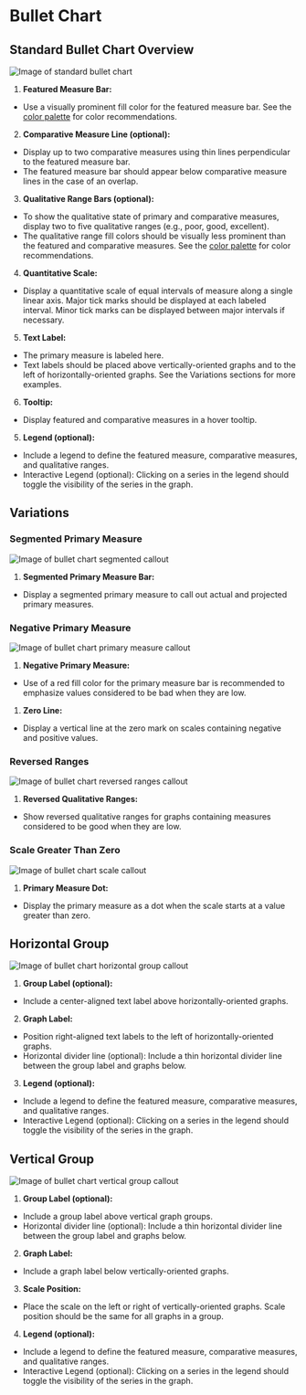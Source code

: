 # Bullet Chart

## Standard Bullet Chart Overview
![Image of standard bullet chart](img/Overview-spec.png)

1. **Featured Measure Bar:**
  * Use a visually prominent fill color for the featured measure bar. See the [color palette](https://www.patternfly.org/styles/color-palette/) for color recommendations.

2. **Comparative Measure Line (optional):**
  * Display up to two comparative measures using thin lines perpendicular to the featured measure bar.
  * The featured measure bar should appear below comparative measure lines in the case of an overlap.

3. **Qualitative Range Bars (optional):**
  * To show the qualitative state of primary and comparative measures, display two to five qualitative ranges (e.g., poor, good, excellent).
  * The qualitative range fill colors should be visually less prominent than the featured and comparative measures. See the [color palette](https://www.patternfly.org/styles/color-palette/) for color recommendations.

4. **Quantitative Scale:**
  * Display a quantitative scale of equal intervals of measure along a single linear axis. Major tick marks should be displayed at each labeled interval. Minor tick marks can be displayed between major intervals if necessary.

5. **Text Label:**
  * The primary measure is labeled here.
  * Text labels should be placed above vertically-oriented graphs and to the left of horizontally-oriented graphs. See the Variations sections for more examples.

6. **Tooltip:**
  * Display featured and comparative measures in a hover tooltip.

5. **Legend (optional):**
  * Include a legend to define the featured measure, comparative measures, and qualitative ranges.
  * Interactive Legend (optional): Clicking on a series in the legend should toggle the visibility of the series in the graph.


## Variations

### Segmented Primary Measure

![Image of bullet chart segmented callout](img/Segmented-Primary-Measure-Spec.png)

1. **Segmented Primary Measure Bar:**
  * Display a segmented primary measure to call out actual and projected primary measures.

### Negative Primary Measure

![Image of bullet chart primary measure callout](img/Negative-Primary-Measure-Spec.png)

1. **Negative Primary Measure:**
  * Use of a red fill color for the primary measure bar is recommended to emphasize values considered to be bad when they are low.

1. **Zero Line:**
  * Display a vertical line at the zero mark on scales containing negative and	positive values.

### Reversed Ranges

![Image of bullet chart reversed ranges callout](img/Reversed-Ranges-Spec.png)

1. **Reversed Qualitative Ranges:**
  * Show reversed qualitative ranges for graphs containing measures	considered to be good when they are low.

### Scale Greater Than Zero

![Image of bullet chart scale callout](img/Scale-Greater-Spec.png)

1. **Primary Measure Dot:**
  * Display the primary measure as a dot when the scale starts at a value greater than zero.

## Horizontal Group

![Image of bullet chart horizontal group callout](img/Horizontal-group-spec.png)

1. **Group Label (optional):**
  * Include a center-aligned text label above horizontally-oriented graphs.

2. **Graph Label:**
  * Position right-aligned text labels to the left of horizontally-oriented graphs.
  * Horizontal divider line (optional): Include a thin horizontal divider line between the group label and graphs below.


3. **Legend (optional):**
  * Include a legend to define the featured measure, comparative measures, and qualitative ranges.
  * Interactive Legend (optional): Clicking on a series in the legend should toggle the visibility of the series in the graph.

## Vertical Group

![Image of bullet chart vertical group callout](img/Vertical-group-spec.png)

1. **Group Label (optional):**
  * Include a group label above vertical graph groups.
  * Horizontal divider line (optional): Include a thin horizontal divider line between the group label and graphs below.

2. **Graph Label:**
  * Include a graph label below vertically-oriented graphs.

3. **Scale Position:**
  * Place the scale on the left or right of vertically-oriented graphs. Scale position should be the same for all graphs in a group.

4. **Legend (optional):**
  * Include a legend to define the featured measure, comparative measures, and qualitative ranges.
  * Interactive Legend (optional): Clicking on a series in the legend should toggle the visibility of the series in the graph.
